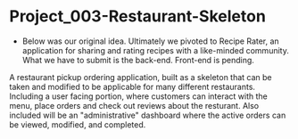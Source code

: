 # Project_003-Restaurant-Skeleton

* Below was our original idea. Ultimately we pivoted to Recipe Rater, an application for sharing and rating recipes with a like-minded community. What we have to submit is the back-end. Front-end is pending.


A restaurant pickup ordering application, built as a skeleton that can be taken and modified to be applicable for many different restaurants. Including a user facing portion, where customers can interact with the menu, place orders and check out reviews about the resturant. Also included will be an "administrative" dashboard where the active orders can be viewed, modified, and completed.
